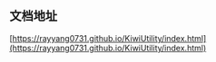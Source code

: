 文档地址
---
[https://rayyang0731.github.io/KiwiUtility/index.html](https://rayyang0731.github.io/KiwiUtility/index.html)